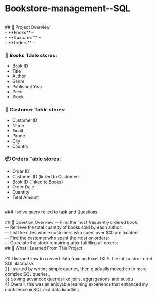 # Bookstore-management--SQL
<br>
## 📌 Project Overview
<br>
- **Books** –
<br>
- **Customer** –
<br>
- **Orders** – 
<br>

### 📘 Books Table stores:
- Book ID
- Title
- Author
- Genre
- Published Year
- Price
- Stock

### 👤 Customer Table stores:
- Customer ID
- Name
- Email
- Phone
- City
- Country

### 📦 Orders Table stores:
- Order ID
- Customer ID (linked to Customer)
- Book ID (linked to Books)
- Order Date
- Quantity
- Total Amount

<br>
### I solve query relted to  task and Questions
<br>
<br>
## 📌 Question Overview
--  Find the most frequently ordered book:
<br>
-- Retrieve the total quantity of books sold by each author:
<br>
-- List the cities where customers who spent over $30 are located:
<br>
--  Find the customer who spent the most on orders:

<br>
-- Calculate the stock remaining after fulfilling all orders:

<br>
## 🌱 What I Learned From This Project
<br>
<br>
-1]  I learned how to convert data from an Excel (XLS) file into a structured SQL database.
<br>
2]  I started by writing simple queries, then gradually moved on to more complex SQL queries., <br>
3] Solving advanced queries like joins, aggregations, and subqu<br>
4] Overall, this was an enjoyable learning experience that enhanced my confidence in SQL and data handling.




